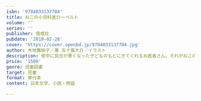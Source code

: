 ```yaml
---
isbn: '9784033137704'
title: ねこの小児科医ローベルト
volume: ''
series: ''
publisher: 偕成社
pubdate: '2019-02-28'
cover: 'https://cover.openbd.jp/9784033137704.jpg'
author: 木地雅映子／著 五十嵐大介／イラスト
description: 夜中に具合が悪くなった子どものもとにきてくれるお医者さん、それがねこのローベルト先生です。今夜はどんな家にいくのでしょうか？
price: '1500'
genre: 児童図書
target: 児童
format: 単行本
content: 日本文学、小説・物語

---
```


